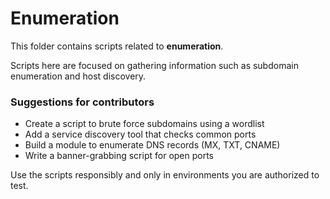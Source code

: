 # Enumeration

This folder contains scripts related to **enumeration**.

Scripts here are focused on gathering information such as subdomain enumeration and host discovery.

### Suggestions for contributors
- Create a script to brute force subdomains using a wordlist
- Add a service discovery tool that checks common ports
- Build a module to enumerate DNS records (MX, TXT, CNAME)
- Write a banner-grabbing script for open ports

Use the scripts responsibly and only in environments you are authorized to test.
